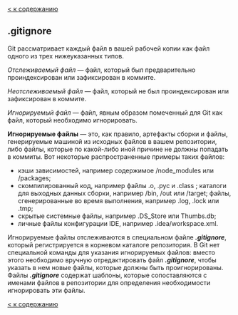 [< к содержанию](./README.md)

## .gitignore

Git рассматривает каждый файл в вашей рабочей копии как файл одного из трех нижеуказанных типов.

*Отслеживаемый файл* — файл, который был предварительно проиндексирован или зафиксирован в коммите.

*Неотслеживаемый файл* — файл, который не был проиндексирован или зафиксирован в коммите.

*Игнорируемый файл* — файл, явным образом помеченный для Git как файл, который необходимо игнорировать.

**Игнорируемые файлы** — это, как правило, артефакты сборки и файлы, генерируемые машиной из исходных файлов в вашем репозитории, либо файлы, которые по какой-либо иной причине не должны попадать в коммиты. Вот некоторые распространенные примеры таких файлов:

* кэши зависимостей, например содержимое /node_modules или /packages;
* скомпилированный код, например файлы .o, .pyc и .class ;
каталоги для выходных данных сборки, например /bin, /out или /target;
файлы, сгенерированные во время выполнения, например .log, .lock или .tmp;
* скрытые системные файлы, например .DS_Store или Thumbs.db;
* личные файлы конфигурации IDE, например .idea/workspace.xml.

Игнорируемые файлы отслеживаются в специальном файле ***.gitignore***, который регистрируется в корневом каталоге репозитория. В Git нет специальной команды для указания игнорируемых файлов: вместо этого необходимо вручную отредактировать файл ***.gitignore***, чтобы указать в нем новые файлы, которые должны быть проигнорированы. Файлы ***.gitignore*** содержат шаблоны, которые сопоставляются с именами файлов в репозитории для определения необходимости игнорировать эти файлы.

[< к содержанию](./README.md)